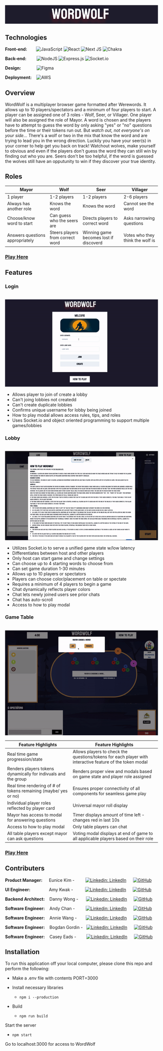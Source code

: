 &emsp;&emsp;&emsp;&emsp;&emsp;&emsp; [![alt text](wereWordsTitle.png)](http://www.wordwolf.xyz/)

## Technologies ## 

**Front-end:** &emsp;&nbsp;&nbsp;
  ![JavaScript](https://img.shields.io/badge/javascript-%23323330.svg?style=for-the-badge&logo=javascript&logoColor=%23F7DF1E)
  ![React](https://img.shields.io/badge/react-%2320232a.svg?style=for-the-badge&logo=react&logoColor=%2361DAFB)
  ![Next JS](https://img.shields.io/badge/Next-black?style=for-the-badge&logo=next.js&logoColor=white)
  ![Chakra](https://img.shields.io/badge/chakra-%234ED1C5.svg?style=for-the-badge&logo=chakraui&logoColor=white)

**Back-end:** &emsp;&nbsp; &nbsp;
  ![NodeJS](https://img.shields.io/badge/node.js-6DA55F?style=for-the-badge&logo=node.js&logoColor=white)
  ![Express.js](https://img.shields.io/badge/express.js-%23404d59.svg?style=for-the-badge&logo=express&logoColor=%2361DAFB)
  ![Socket.io](https://img.shields.io/badge/Socket.io-black?style=for-the-badge&logo=socket.io&badgeColor=010101)
  
**Design:** &emsp;&emsp; &nbsp; &nbsp;
  ![Figma](https://img.shields.io/badge/figma-%23F24E1E.svg?style=for-the-badge&logo=figma&logoColor=white)

**Deployment:** &nbsp;&nbsp;
  ![AWS](https://img.shields.io/badge/AWS-%23FF9900.svg?style=for-the-badge&logo=amazon-aws&logoColor=white)
  
## Overview ##

WordWolf is a multiplayer browser game formatted after Werewords. It allows up to 10 players/spectators and a minimum of four players to start. A player can be assigned one of 3 roles - Wolf, Seer, or Villager. One player will also be assigned the role of Mayor. A word is chosen and the players have to attempt to guess the word by only asking "yes" or "no" questions before the time or their tokens run out. But *watch out, not everyone's on your side...* There's a wolf or two in the mix that know the word and are trying to lead you in the wrong direction. Luckily you have your seer(s) in your corner to help get you back on track! Watchout wolves, make yourself to obvious and even if the players don't guess the word they can still win by finding out who you are. Seers don't be too helpful, if the word is guessed the wolves still have an opputunity to win if they discover your true identity.

## Roles ##

|**Mayor**                      |**Wolf**                        |**Seer**                               |**Villager**                    |
|-------------------------------|--------------------------------|---------------------------------------|--------------------------------|
|1 player                       |1-2 players                     |1-2 players                            |2-6 players                     |
|Always has another role        |Knows the word                  |Knows the word                         |Cannot see the word             |
|Choose/know word to start      |Can guess who the seers are     |Directs players to correct word        |Asks narrowing questions        |     
|Answers questions appropriately|Steers players from correct word|Winning game becomes lost if discoverd |Votes who they think the wolf is|

### [Play Here](http://www.wordwolf.xyz/) ###

## Features ##

### Login ###

&emsp;  &emsp;  &emsp; &emsp; &emsp;  &emsp; &emsp; ![alt text](join.gif)

- Allows player to join of create a lobby
- Can't joing lobbies not createdd
- Can't create duplicate lobbies
- Confirms unique username for lobby being joined
- How to play modal allows access rules, tips, and roles
- Uses Socket.io and object oriented programming to support multiple games/lobbies 

### Lobby ###

&emsp;  &emsp;  &emsp; &emsp; &emsp;  &emsp; &emsp; ![alt text](lobby.gif)

- Utilizes Socket.io to serve a unified game state w/low latency
- Differentiates between host and other players
- Only host can start game and change settings
- Can choose up to 4 starting words to choose from
- Can set game duration 1-30 minutes
- Allows up to 10 players or spectators
- Players can choose color/placement on table or spectate
- Requires a minimum of 4 players to begin a game
- Chat dynamically reflects player colors
- Chat lets newly joined users see prior chats
- Chat has auto-scroll
- Access to how to play modal

### Game Table ###

&emsp;  &emsp;  &emsp; &emsp; &emsp;  &emsp; &emsp; ![alt text](game.gif)

|Feature Highlights              |Feature Highlights                                                                                       |
|--------------------------------|---------------------------------------------------------------------------------------------------------|
|Real time game progression/state|Allows players to check the questions/tokens for each player with interactive feature of the token modal |
|Renders players tokens dynamically for indivuals and the group|Renders proper view and modals based on game state and player role assigned|
|Real time rendering of # of tokens remaining (maybe/ yes or no)|Ensures proper connectivity of all components for seamless game play      |
|Individual player roles reflected by player card|Universal mayor roll display                                                             |
|Mayor has access to modal for answering questions|Timer displays amount of time left - changes red in last 10s                            |
|Access to how to play modal|Only table players can chat                                                                                   |
|All table players except mayor can ask questions|Voting modal displays at end of game to all applicable players based on their role       |

### [Play Here](http://www.wordwolf.xyz/) ###

## Contributers ##

**Product Manager:** &emsp; Eunice Kim - &emsp;&emsp; [![Linkedin: LinkedIn](https://img.shields.io/badge/linkedin-%230077B5.svg?style=for-the-badge&logo=linkedin&logoColor=white&link=https://www.linkedin.com/in/caleb-kim0510/)](https://www.linkedin.com/in/euniceyunjkim/) &emsp; [![GitHub](https://img.shields.io/badge/github-%23121011.svg?style=for-the-badge&logo=github&logoColor=white&link=https://github.com/cariboukim)](https://github.com/euniceyunjkim)

**UI Engineer:** &emsp; &emsp; &emsp;&nbsp; Amy Kwak -  &emsp; &emsp; [![Linkedin: LinkedIn](https://img.shields.io/badge/linkedin-%230077B5.svg?style=for-the-badge&logo=linkedin&logoColor=white&link=https://www.linkedin.com/in/caleb-kim0510/)](https://www.linkedin.com/in/amykwak/) &emsp; [![GitHub](https://img.shields.io/badge/github-%23121011.svg?style=for-the-badge&logo=github&logoColor=white&link=https://github.com/cariboukim)](https://github.com/amyKwak)

**Backend Architect:** &nbsp;&nbsp; Danny Wong - &emsp;&nbsp; [![Linkedin: LinkedIn](https://img.shields.io/badge/linkedin-%230077B5.svg?style=for-the-badge&logo=linkedin&logoColor=white&link=https://www.linkedin.com/in/caleb-kim0510/)](https://www.linkedin.com/in/danny96wong/) &emsp; [![GitHub](https://img.shields.io/badge/github-%23121011.svg?style=for-the-badge&logo=github&logoColor=white&link=https://github.com/cariboukim)](https://github.com/SoymilkSky)

**Software Engineer:** &nbsp;&nbsp; Andy Chan -  &emsp;&emsp; [![Linkedin: LinkedIn](https://img.shields.io/badge/linkedin-%230077B5.svg?style=for-the-badge&logo=linkedin&logoColor=white&link=https://www.linkedin.com/in/caleb-kim0510/)](https://www.linkedin.com/in/andychan727/) &emsp; [![GitHub](https://img.shields.io/badge/github-%23121011.svg?style=for-the-badge&logo=github&logoColor=white&link=https://github.com/cariboukim)](https://github.com/ChanAndy727)

**Software Engineer:** &nbsp;&nbsp; Annie Wang -  &emsp; &nbsp; [![Linkedin: LinkedIn](https://img.shields.io/badge/linkedin-%230077B5.svg?style=for-the-badge&logo=linkedin&logoColor=white&link=https://www.linkedin.com/in/caleb-kim0510/)](https://www.linkedin.com/in/hsinanwang) &emsp; [![GitHub](https://img.shields.io/badge/github-%23121011.svg?style=for-the-badge&logo=github&logoColor=white&link=https://github.com/cariboukim)](https://github.com/astrjc0326)

**Software Engineer:** &nbsp;&nbsp; Bogdan Gordin -  &nbsp; [![Linkedin: LinkedIn](https://img.shields.io/badge/linkedin-%230077B5.svg?style=for-the-badge&logo=linkedin&logoColor=white&link=https://www.linkedin.com/in/caleb-kim0510/)](https://www.linkedin.com/in/bogdangordin/) &emsp; [![GitHub](https://img.shields.io/badge/github-%23121011.svg?style=for-the-badge&logo=github&logoColor=white&link=https://github.com/cariboukim)](https://github.com/bogdangordin)

**Software Engineer:** &nbsp;&nbsp; Casey Eads - &emsp;&nbsp;&nbsp;&nbsp; [![Linkedin: LinkedIn](https://img.shields.io/badge/linkedin-%230077B5.svg?style=for-the-badge&logo=linkedin&logoColor=white&link=https://www.linkedin.com/in/caleb-kim0510/)](https://www.linkedin.com/in/casey-eads-1d618/) &emsp; [![GitHub](https://img.shields.io/badge/github-%23121011.svg?style=for-the-badge&logo=github&logoColor=white&link=https://github.com/cariboukim)](https://github.com/ceads1618)

## Installation ##

To run this application off your local computer, please clone this repo and perform the following:

- Make a .env file with contents PORT=3000

- Install necessary libraries

  - `npm i --production`

- Build

  - `npm run build`

Start the server

  - `npm start`

Go to localhost:3000 for access to WordWolf
